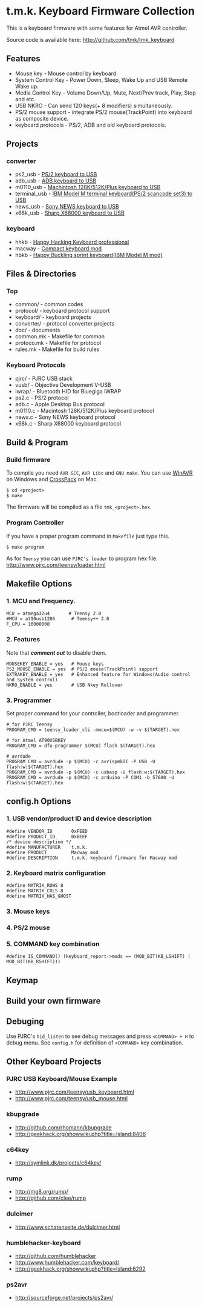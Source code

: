 t.m.k. Keyboard Firmware Collection
====================================
This is a keyboard firmware with some features for Atmel AVR controller.

Source code is available here: <http://github.com/tmk/tmk_keyboard>


Features
--------
* Mouse key             - Mouse control by keyboard.
* System Control Key    - Power Down, Sleep, Wake Up and USB Remote Wake up.
* Media Control Key     - Volume Down/Up, Mute, Next/Prev track, Play, Stop and etc. 
* USB NKRO              - Can send 120 keys(+ 8 modifiers) simultaneously.
* PS/2 mouse support    - integrate PS/2 mouse(TrackPoint) into keyboard as composite device.
* keyboard protocols    - PS/2, ADB and old keyboard protocols.


Projects
--------
### converter
* ps2_usb       - [PS/2 keyboard to USB][GH_ps2]
* adb_usb       - [ADB keyboard to USB][GH_adb]
* m0110_usb     - [Machintosh 128K/512K/Plus keyboard to USB][GH_m0110]
* terminal_usb  - [IBM Model M terminal keyboard(PS/2 scancode set3) to USB][GH_terminal]
* news_usb      - [Sony NEWS keyboard to USB][GH_news]
* x68k_usb      - [Sharp X68000 keyboard to USB][GH_x68k]

### keyboard
* hhkb      - [Happy Hacking Keyboard professional][GH_hhkb]
* macway    - [Compact keyboard mod][GH_macway]
* hbkb      - [Happy Buckling sprint keyboard(IBM Model M mod)][GH_hbkb]

[GH_macway]:    http://geekhack.org/showwiki.php?title=Island:11930
[GH_hhkb]:      http://geekhack.org/showwiki.php?title=Island:12047
[GH_ps2]:       http://geekhack.org/showwiki.php?title=Island:14618
[GH_adb]:       http://geekhack.org/showwiki.php?title=Island:14290
[GH_hhkb_bt]:   http://geekhack.org/showwiki.php?title=Island:20851
[GH_m0110]:     http://geekhack.org/showwiki.php?title=Island:24965
[GH_news]:      http://geekhack.org/showwiki.php?title=Island:25759
[GH_terminal]:  http://geekhack.org/showwiki.php?title=Island:27272
[GH_x68k]:      http://geekhack.org/showwiki.php?title=Island:29060
[GH_hbkb]:      http://geekhack.org/showwiki.php?title=Island:29483



Files & Directories
-------------------
### Top
* common/       - common codes
* protocol/     - keyboard protocol support
* keyboard/     - keyboard projects
* converter/    - protocol converter projects
* doc/          - documents
* common.mk     - Makefile for common
* protoco.mk    - Makefile for protocol
* rules.mk      - Makefile for build rules

### Keyboard Protocols
* pjrc/     - PJRC USB stack
* vusb/     - Objective Development V-USB
* iwrap/    - Bluetooth HID for Bluegiga iWRAP
* ps2.c     - PS/2 protocol
* adb.c     - Apple Desktop Bus protocol
* m0110.c   - Macintosh 128K/512K/Plus keyboard protocol
* news.c    - Sony NEWS keyboard protocol
* x68k.c    - Sharp X68000 keyboard protocol


Build & Program
---------------
### Build firmware
To compile you need `AVR GCC`, `AVR Libc` and `GNU make`.
You can use [WinAVR][winavr] on Windows and [CrossPack][crosspack] on Mac.

    $ cd <project>
    $ make

The firmware will be compiled as a file `tmk_<project>.hex`.

[winavr]:       http://winavr.sourceforge.net/
[crosspack]:    http://www.obdev.at/products/crosspack/index.html

### Program Controller
If you have a proper program command in `Makefile` just type this.

    $ make program

As for `Teensy` you can use `PJRC's loader` to program hex file. <http://www.pjrc.com/teensy/loader.html>



Makefile Options
----------------
### 1. MCU and Frequency.

    MCU = atmega32u4       # Teensy 2.0
    #MCU = at90usb1286      # Teensy++ 2.0
    F_CPU = 16000000

### 2. Features
Note that ***comment out*** to disable them.

    MOUSEKEY_ENABLE = yes	# Mouse keys
    PS2_MOUSE_ENABLE = yes	# PS/2 mouse(TrackPoint) support
    EXTRAKEY_ENABLE = yes	# Enhanced feature for Windows(Audio control and System control)
    NKRO_ENABLE = yes		# USB Nkey Rollover

### 3. Programmer
Set proper command for your controller, bootloader and programmer.

    # for PJRC Teensy
    PROGRAM_CMD = teensy_loader_cli -mmcu=$(MCU) -w -v $(TARGET).hex

    # for Atmel AT90USBKEY
    PROGRAM_CMD = dfu-programmer $(MCU) flash $(TARGET).hex

    # avrdude
    PROGRAM_CMD = avrdude -p $(MCU) -c avrispmkII -P USB -U flash:w:$(TARGET).hex
    PROGRAM_CMD = avrdude -p $(MCU) -c usbasp -U flash:w:$(TARGET).hex
    PROGRAM_CMD = avrdude -p $(MCU) -c arduino -P COM1 -b 57600 -U flash:w:$(TARGET).hex

config.h Options
----------------
### 1. USB vendor/product ID and device description
    #define VENDOR_ID       0xFEED
    #define PRODUCT_ID      0xBEEF
    /* device description */
    #define MANUFACTURER    t.m.k.
    #define PRODUCT         Macway mod
    #define DESCRIPTION     t.m.k. keyboard firmware for Macway mod

### 2. Keyboard matrix configuration
    #define MATRIX_ROWS 8
    #define MATRIX_COLS 8
    #define MATRIX_HAS_GHOST

### 3. Mouse keys

### 4. PS/2 mouse

### 5. COMMAND key combination

    #define IS_COMMAND() (keyboard_report->mods == (MOD_BIT(KB_LSHIFT) | MOD_BIT(KB_RSHIFT))) 


Keymap
------


Build your own firmware
-----------------------


Debuging
--------
Use PJRC's `hid_listen` to see debug messages and press `<COMMAND> + H` to debug menu. 
See `config.h` for definition of `<COMMAND>` key combination.


Other Keyboard Projects
-----------------------
### PJRC USB Keyboard/Mouse Example
- <http://www.pjrc.com/teensy/usb_keyboard.html>
- <http://www.pjrc.com/teensy/usb_mouse.html>

### kbupgrade
- <http://github.com/rhomann/kbupgrade>
- <http://geekhack.org/showwiki.php?title=Island:8406>

### c64key
- <http://symlink.dk/projects/c64key/>

### rump
- <http://mg8.org/rump/>
- <http://github.com/clee/rump>

### dulcimer
- <http://www.schatenseite.de/dulcimer.html>

### humblehacker-keyboard
- <http://github.com/humblehacker>
- <http://www.humblehacker.com/keyboard/>
- <http://geekhack.org/showwiki.php?title=Island:6292>

### ps2avr
- <http://sourceforge.net/projects/ps2avr/>
